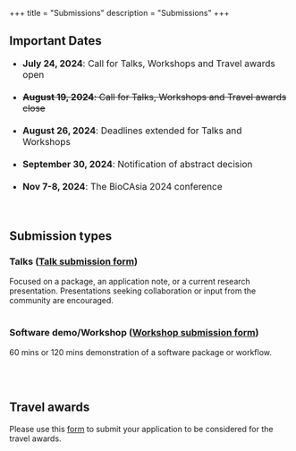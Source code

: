 +++
title = "Submissions"
description = "Submissions"
+++

## Important Dates
<style>
    ul.event-list li {
        margin-bottom: 20px; font-size: 16px; /* Adjust the value as needed */
    }
</style>

<ul class="event-list">
    <li><b>July 24, 2024</b>: Call for Talks, Workshops and Travel awards open</li>
    <li><s><b>August 19, 2024</b>: Call for Talks, Workshops and Travel awards close</s></li>
    <li><b>August 26, 2024</b>: Deadlines extended for Talks and Workshops</li>
    <li><b>September 30, 2024</b>: Notification of abstract decision</li>
    <li><b>Nov 7-8, 2024</b>: The BioCAsia 2024 conference</li>
    <br>
</ul>

## Submission types

### Talks (<a href="https://forms.office.com/r/ZzXAnaTpDV" target="_blank">Talk submission form</a>)

Focused on a package, an application note, or a current research presentation. Presentations seeking collaboration or input from the community are encouraged.
<br><br>

### Software demo/Workshop (<a href="https://forms.office.com/r/60SPeimHw4" target="_blank">Workshop submission form</a>)
60 mins or 120 mins demonstration of a software package or workflow.

<br><br>

## Travel awards
Please use this <a href="https://forms.office.com/r/ST13XfQiHz" target="_blank">form</a> to submit your application to be considered for the travel awards.
